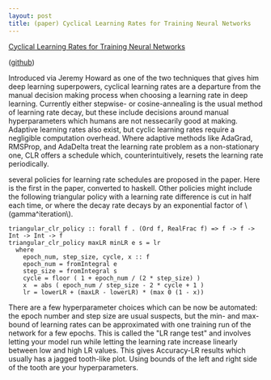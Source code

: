 ```yaml
---
layout: post
title: (paper) Cyclical Learning Rates for Training Neural Networks
---
```


[Cyclical Learning Rates for Training Neural Networks][paper]

([github][gh])

Introduced via Jeremy Howard as one of the two techniques that gives him deep learning superpowers, cyclical learning rates are a departure from the manual decision making process when choosing a learning rate in deep learning. Currently either stepwise- or cosine-annealing is the usual method of learning rate decay, but these include decisions around manual hyperparameters which humans are not nessecarily good at making. Adaptive learning rates also exist, but cyclic learning rates require a
negligible computation overhead. Where adaptive methods like AdaGrad, RMSProp, and AdaDelta treat the learning rate problem as a non-stationary one, CLR offers a schedule which, counterintuitively, resets the learning rate periodically.

several policies for learning rate schedules are proposed in the paper. Here is the first in the paper, converted to haskell. Other policies might include the following triangular policy with a learning rate difference is cut in half each time, or where the decay rate decays by an exponential factor of \\(gamma^iteration\\).

    triangular_clr_policy :: forall f . (Ord f, RealFrac f) => f -> f -> Int -> Int -> f
    triangular_clr_policy maxLR minLR e s = lr
      where
        epoch_num, step_size, cycle, x :: f
        epoch_num = fromIntegral e
        step_size = fromIntegral s
        cycle = floor ( 1 + epoch_num / (2 * step_size) )
        x  = abs ( epoch_num / step_size - 2 * cycle + 1 )
        lr = lowerLR + (maxLR - lowerLR) * (max 0 (1 - x))

There are a few hyperparameter choices which can be now be automated: the epoch number and step size are usual suspects, but the min- and max-bound of learning rates can be approximated with one training run of the network for a few epochs. This is called the "LR range test" and involves letting your model run while letting the learning rate increase linearly between low and high LR values. This gives Accuracy-LR results which usually has a jagged tooth-like plot. Using bounds of the left and
right side of the tooth are your hyperparameters.

[adadelta-of-bandits]: https://arxiv.org/abs/1412.6599
[paper]: https://arxiv.org/abs/1506.01186
[gh]: https://github.com/bckenstler/CLR
